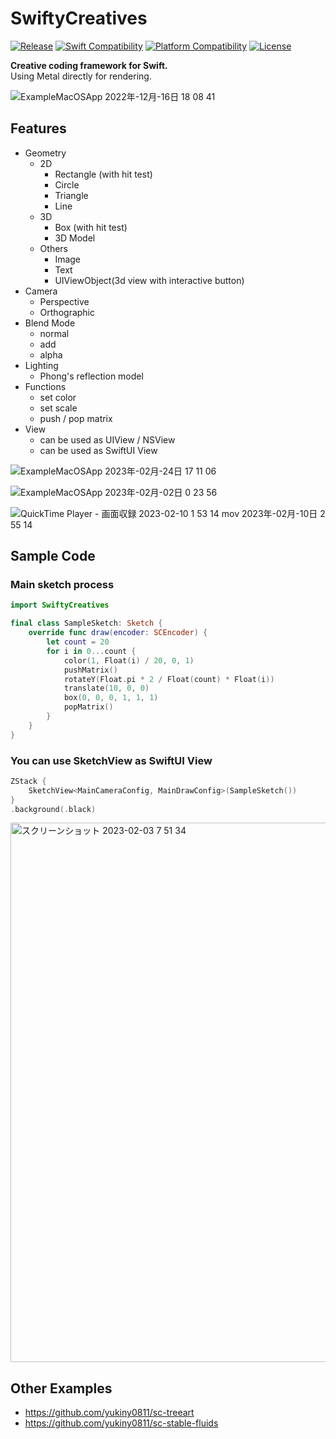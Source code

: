 # SwiftyCreatives

[![Release](https://img.shields.io/github/v/release/yukiny0811/swifty-creatives)](https://github.com/yukiny0811/swifty-creatives/releases/latest)
[![Swift Compatibility](https://img.shields.io/endpoint?url=https%3A%2F%2Fswiftpackageindex.com%2Fapi%2Fpackages%2Fyukiny0811%2Fswifty-creatives%2Fbadge%3Ftype%3Dswift-versions)](https://swiftpackageindex.com/yukiny0811/swifty-creatives)
[![Platform Compatibility](https://img.shields.io/endpoint?url=https%3A%2F%2Fswiftpackageindex.com%2Fapi%2Fpackages%2Fyukiny0811%2Fswifty-creatives%2Fbadge%3Ftype%3Dplatforms)](https://swiftpackageindex.com/yukiny0811/swifty-creatives)
[![License](https://img.shields.io/github/license/yukiny0811/swifty-creatives)](https://github.com/yukiny0811/swifty-creatives/blob/main/LICENSE)

__Creative coding framework for Swift.__   
Using Metal directly for rendering.

![ExampleMacOSApp 2022年-12月-16日 18 08 41](https://user-images.githubusercontent.com/28947703/208063423-3ad00c20-1d1c-48b8-8996-2d43e1365fe4.gif)

## Features
- Geometry
    - 2D
        - Rectangle (with hit test)
        - Circle
        - Triangle
        - Line
    - 3D
        - Box (with hit test)
        - 3D Model
    - Others
        - Image
        - Text
        - UIViewObject(3d view with interactive button)
- Camera
    - Perspective
    - Orthographic
- Blend Mode
    - normal
    - add
    - alpha
- Lighting
    - Phong's reflection model
- Functions
    - set color
    - set scale
    - push / pop matrix
- View
    - can be used as UIView / NSView
    - can be used as SwiftUI View

![ExampleMacOSApp 2023年-02月-24日 17 11 06](https://user-images.githubusercontent.com/28947703/221126530-c362018e-325c-4747-8e57-c5e18ab7085d.gif)

![ExampleMacOSApp 2023年-02月-02日 0 23 56](https://user-images.githubusercontent.com/28947703/216084840-585d4f38-dfb3-48bf-8f16-f8bc92badbb5.gif)

![QuickTime Player - 画面収録 2023-02-10 1 53 14 mov 2023年-02月-10日 2 55 14](https://user-images.githubusercontent.com/28947703/217897685-7a83bedf-5624-45e2-b566-9a05aab7c103.gif)


## Sample Code

### Main sketch process
```SampleSketch.swift
import SwiftyCreatives

final class SampleSketch: Sketch {
    override func draw(encoder: SCEncoder) {
        let count = 20
        for i in 0...count {
            color(1, Float(i) / 20, 0, 1)
            pushMatrix()
            rotateY(Float.pi * 2 / Float(count) * Float(i))
            translate(10, 0, 0)
            box(0, 0, 0, 1, 1, 1)
            popMatrix()
        }
    }
}
```

### You can use SketchView as SwiftUI View
```View.swift
ZStack {
    SketchView<MainCameraConfig, MainDrawConfig>(SampleSketch())
}
.background(.black)
```

<img width="863" alt="スクリーンショット 2023-02-03 7 51 34" src="https://user-images.githubusercontent.com/28947703/216469226-3f32ccee-c045-48c3-8fc0-0044ef7da891.png">

## Other Examples
- https://github.com/yukiny0811/sc-treeart
- https://github.com/yukiny0811/sc-stable-fluids
